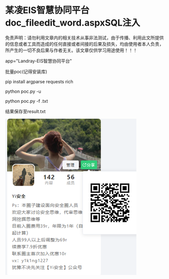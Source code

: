 # 某凌EIS智慧协同平台doc_fileedit_word.aspxSQL注入

免责声明：请勿利用文章内的相关技术从事非法测试，由于传播、利用此文所提供的信息或者工具而造成的任何直接或者间接的后果及损失，均由使用者本人负责，所产生的一切不良后果与作者无关。该文章仅供学习用途使用！！！

app="Landray-EIS智慧协同平台"

批量poc(记得安装库)

pip install argparse requests rich 





python poc.py -u 

python poc.py -f  .txt

结果保存至result.txt



![image-20240307092017883](assets/image-20240307092017883.png)




